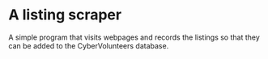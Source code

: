# A listing scraper
A simple program that visits webpages and records the listings so that they can be added to the CyberVolunteers database.
